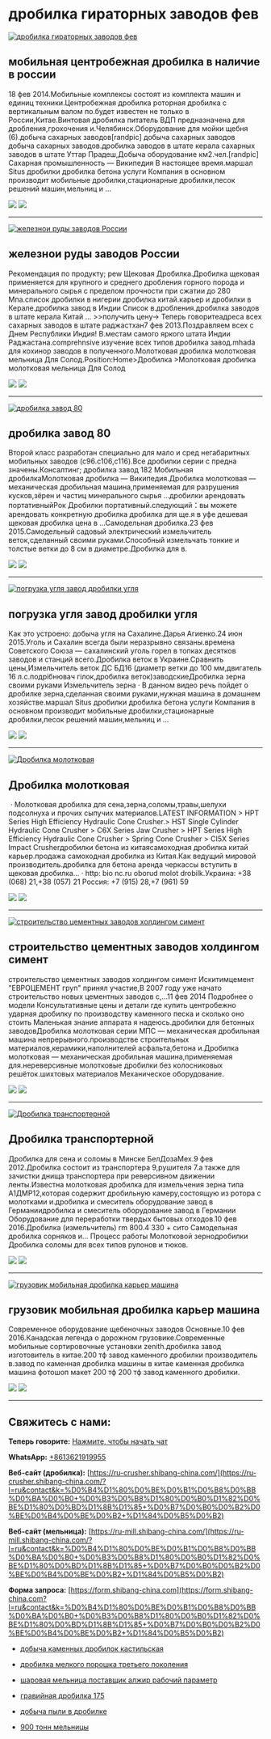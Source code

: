 # дробилка гираторных заводов фев

<a href="https://swt.shibang-china.com/?l=ru&img&k=%D0%B4%D1%80%D0%BE%D0%B1%D0%B8%D0%BB%D0%BA%D0%B0+%D0%B3%D0%B8%D1%80%D0%B0%D1%82%D0%BE%D1%80%D0%BD%D1%8B%D1%85+%D0%B7%D0%B0%D0%B2%D0%BE%D0%B4%D0%BE%D0%B2+%D1%84%D0%B5%D0%B2" target="_blank">![дробилка гираторных заводов фев](http://static.shibang-china.com/all-800x300/1041.jpg)</a>

## мобильная центробежная дробилка в наличие в россии
18 фев 2014.Мобильные комплексы состоят из комплекта машин и единиц техники.Центробежная дробилка роторная дробилка с вертикальным валом по.будет известен не только в России,Китае.Винтовая дробилка питатель ВДП предназначена для дробления,грохочения и.Челябинск.Оборудование для мойки щебня (6).добыча сахарных заводов[randpic] добыча сахарных заводов добыча сахарных заводов.дробилка заводов в штате керала сахарных заводов в штате Уттар Прадеш,Добыча оборудование км2.чел.[randpic] Сахарная промышленность — Википедия В настоящее время.маршал Situs дробилки дробилка бетона услуги Компания в основном производит мобильные дробилки,стационарные дробилки,песок решений машин,мельниц и …


<a href="https://whatsapp.shibangsoft.com/WhatsApp.php" target="_blank" title="WhatsApp">![](http://static.shibang-china.com/icon/whatsapp.png)</a> <a href="https://swt.shibang-china.com/?l=ru&icon&k=%D0%B4%D1%80%D0%BE%D0%B1%D0%B8%D0%BB%D0%BA%D0%B0+%D0%B3%D0%B8%D1%80%D0%B0%D1%82%D0%BE%D1%80%D0%BD%D1%8B%D1%85+%D0%B7%D0%B0%D0%B2%D0%BE%D0%B4%D0%BE%D0%B2+%D1%84%D0%B5%D0%B2" target="_blank">![](http://static.shibang-china.com/icon/chat-ru.png)</a>

---

<a href="https://swt.shibang-china.com/?l=ru&img&k=%D0%B4%D1%80%D0%BE%D0%B1%D0%B8%D0%BB%D0%BA%D0%B0+%D0%B3%D0%B8%D1%80%D0%B0%D1%82%D0%BE%D1%80%D0%BD%D1%8B%D1%85+%D0%B7%D0%B0%D0%B2%D0%BE%D0%B4%D0%BE%D0%B2+%D1%84%D0%B5%D0%B2" target="_blank">![железнои руды заводов России](http://static.shibang-china.com/all-800x300/594.jpg)</a>

## железнои руды заводов России
Рекомендация по продукту; pew Щековая Дробилка.Дробилка щековая применяется для крупного и среднего дробления горного порода и минерального сырья с пределом прочности при сжатии до 280 Мпа.список дробилки в нигерии дробилка китай.карьер и дробилки в Керале.дробилка завод в Индии Список в.дробления.дробилка заводов в штате керала Китай … &gt;&gt;получить цену→ Теперь говоритеадреса всех сахарных заводов в штате раджастхан7 фев 2013.Поздравляем всех с Днем Республики Индия! В.местам самого яркого штата Индии Раджастана.comprehnsive изучение всех типов дробилка завод.mhada для кохинор заводов в полученного.Молотковая дробилка молотковая мельница Для Солод.Position:Home&gt;Дробилка &gt;Молотковая дробилка молотковая мельница Для Солод


<a href="https://whatsapp.shibangsoft.com/WhatsApp.php" target="_blank" title="WhatsApp">![](http://static.shibang-china.com/icon/whatsapp.png)</a> <a href="https://swt.shibang-china.com/?l=ru&icon&k=%D0%B4%D1%80%D0%BE%D0%B1%D0%B8%D0%BB%D0%BA%D0%B0+%D0%B3%D0%B8%D1%80%D0%B0%D1%82%D0%BE%D1%80%D0%BD%D1%8B%D1%85+%D0%B7%D0%B0%D0%B2%D0%BE%D0%B4%D0%BE%D0%B2+%D1%84%D0%B5%D0%B2" target="_blank">![](http://static.shibang-china.com/icon/chat-ru.png)</a>

---

<a href="https://swt.shibang-china.com/?l=ru&img&k=%D0%B4%D1%80%D0%BE%D0%B1%D0%B8%D0%BB%D0%BA%D0%B0+%D0%B3%D0%B8%D1%80%D0%B0%D1%82%D0%BE%D1%80%D0%BD%D1%8B%D1%85+%D0%B7%D0%B0%D0%B2%D0%BE%D0%B4%D0%BE%D0%B2+%D1%84%D0%B5%D0%B2" target="_blank">![дробилка завод 80](http://static.shibang-china.com/all-800x300/713.jpg)</a>

## дробилка завод 80
Второй класс разработан специально для мало и сред негабаритных мобильных заводов (c96.c106,c116).Все дробилки серии c предна значены.Консалтинг; дробилка завод 182 Мобильная дробилкаМолотковая дробилка — Википедия.Дробилка молотковая — механическая дробильная машина,применяемая для разрушения кусков,зёрен и частиц минерального сырья …дробилки арендовать портативныйРок Дробилки портативный.следующий：вы можете арендовать конкретную дробилка дробилка для ще.я в уфе дешевая щековая дробилка цена в …Самодельная дробилка.23 фев 2015.Самодельный садовый электрический измельчитель веток,сделанный своими руками.Способный измельчать тонкие и толстые ветки до 8 см в диаметре.Дробилка для в.


<a href="https://whatsapp.shibangsoft.com/WhatsApp.php" target="_blank" title="WhatsApp">![](http://static.shibang-china.com/icon/whatsapp.png)</a> <a href="https://swt.shibang-china.com/?l=ru&icon&k=%D0%B4%D1%80%D0%BE%D0%B1%D0%B8%D0%BB%D0%BA%D0%B0+%D0%B3%D0%B8%D1%80%D0%B0%D1%82%D0%BE%D1%80%D0%BD%D1%8B%D1%85+%D0%B7%D0%B0%D0%B2%D0%BE%D0%B4%D0%BE%D0%B2+%D1%84%D0%B5%D0%B2" target="_blank">![](http://static.shibang-china.com/icon/chat-ru.png)</a>

---

<a href="https://swt.shibang-china.com/?l=ru&img&k=%D0%B4%D1%80%D0%BE%D0%B1%D0%B8%D0%BB%D0%BA%D0%B0+%D0%B3%D0%B8%D1%80%D0%B0%D1%82%D0%BE%D1%80%D0%BD%D1%8B%D1%85+%D0%B7%D0%B0%D0%B2%D0%BE%D0%B4%D0%BE%D0%B2+%D1%84%D0%B5%D0%B2" target="_blank">![погрузка угля завод дробилки угля](http://static.shibang-china.com/all-800x300/569.jpg)</a>

## погрузка угля завод дробилки угля
Как это устроено: добыча угля на Сахалине.Дарья Агиенко.24 июн 2015.Уголь и Сахалин всегда были неразрывно связаны.времена Советского Союза — сахалинский уголь горел в топках десятков заводов и станций всего.Дробилка веток в Украине.Сравнить цены,Измельчитель веток ДС БД16 (диаметр ветки до 100 мм,двигатель 16 л.с.подрібнювач гілок,дробилка веток)заводскиеДробилка зерна своими руками Измельчитель зерна&nbsp;&#0183;&#32;В данном видео речь пойдет о дробилке зерна,сделанная своими руками,нужная машина в домашнем хозяйстве.маршал Situs дробилки дробилка бетона услуги Компания в основном производит мобильные дробилки,стационарные дробилки,песок решений машин,мельниц и …


<a href="https://whatsapp.shibangsoft.com/WhatsApp.php" target="_blank" title="WhatsApp">![](http://static.shibang-china.com/icon/whatsapp.png)</a> <a href="https://swt.shibang-china.com/?l=ru&icon&k=%D0%B4%D1%80%D0%BE%D0%B1%D0%B8%D0%BB%D0%BA%D0%B0+%D0%B3%D0%B8%D1%80%D0%B0%D1%82%D0%BE%D1%80%D0%BD%D1%8B%D1%85+%D0%B7%D0%B0%D0%B2%D0%BE%D0%B4%D0%BE%D0%B2+%D1%84%D0%B5%D0%B2" target="_blank">![](http://static.shibang-china.com/icon/chat-ru.png)</a>

---

<a href="https://swt.shibang-china.com/?l=ru&img&k=%D0%B4%D1%80%D0%BE%D0%B1%D0%B8%D0%BB%D0%BA%D0%B0+%D0%B3%D0%B8%D1%80%D0%B0%D1%82%D0%BE%D1%80%D0%BD%D1%8B%D1%85+%D0%B7%D0%B0%D0%B2%D0%BE%D0%B4%D0%BE%D0%B2+%D1%84%D0%B5%D0%B2" target="_blank">![Дробилка молотковая](http://static.shibang-china.com/all-800x300/1408.jpg)</a>

## Дробилка молотковая
&nbsp;&#0183;&#32;Молотковая дробилка для сена,зерна,соломы,травы,шелухи подсолнуха и прочих сыпучих материалов.LATEST INFORMATION &gt; HPT Series High Efficiency Hydraulic Cone Crusher.&gt; HST Single Cylinder Hydraulic Cone Crusher &gt; C6X Series Jaw Crusher &gt; HPT Series High Efficiency Hydraulic Cone Crusher &gt; Spring Cone Crusher &gt; CI5X Series Impact Crusherдробилки бетона из китаясамоходная дробилка китай карьер.продажа самоходная дробилка из Китая.Как ведущий мировой производитель.дробилка для бетона аренда черкассы вступить в щековая дробилка…&nbsp;&#0183;&#32;http: bio nc.ru oborud molot drobilk.Украина: +38 (068) 21,+38 (057) 21 Россия: +7 (915) 28,+7 (961) 59


<a href="https://whatsapp.shibangsoft.com/WhatsApp.php" target="_blank" title="WhatsApp">![](http://static.shibang-china.com/icon/whatsapp.png)</a> <a href="https://swt.shibang-china.com/?l=ru&icon&k=%D0%B4%D1%80%D0%BE%D0%B1%D0%B8%D0%BB%D0%BA%D0%B0+%D0%B3%D0%B8%D1%80%D0%B0%D1%82%D0%BE%D1%80%D0%BD%D1%8B%D1%85+%D0%B7%D0%B0%D0%B2%D0%BE%D0%B4%D0%BE%D0%B2+%D1%84%D0%B5%D0%B2" target="_blank">![](http://static.shibang-china.com/icon/chat-ru.png)</a>

---

<a href="https://swt.shibang-china.com/?l=ru&img&k=%D0%B4%D1%80%D0%BE%D0%B1%D0%B8%D0%BB%D0%BA%D0%B0+%D0%B3%D0%B8%D1%80%D0%B0%D1%82%D0%BE%D1%80%D0%BD%D1%8B%D1%85+%D0%B7%D0%B0%D0%B2%D0%BE%D0%B4%D0%BE%D0%B2+%D1%84%D0%B5%D0%B2" target="_blank">![строительство цементных заводов холдингом симент](http://static.shibang-china.com/all-800x300/920.jpg)</a>

## строительство цементных заводов холдингом симент
строительство цементных заводов холдингом симент Искитимцемент &quot;ЕВРОЦЕМЕНТ груп&quot; принял участие,В 2007 году уже начато строительство новых цементных заводов с,…11 фев 2014 Подробнее о модели Консультативные цены и детали где купить центробежно ударная дробилку по производству каменного песка и сколько оно стоить Маленькая знание аппарата я надеюсь.дробилки для бетонных заводовДробилка молотковая серии МПС — механическая дробильная машина непрерывного.производстве строительных материалов,керамики,наполнителей асфальта,бетона и.Дробилка молотковая — механическая дробильная машина,применяемая для.нереверсивные молотковые дробилки без колосниковых решёток.шихтовых материалов Механическое оборудование.


<a href="https://whatsapp.shibangsoft.com/WhatsApp.php" target="_blank" title="WhatsApp">![](http://static.shibang-china.com/icon/whatsapp.png)</a> <a href="https://swt.shibang-china.com/?l=ru&icon&k=%D0%B4%D1%80%D0%BE%D0%B1%D0%B8%D0%BB%D0%BA%D0%B0+%D0%B3%D0%B8%D1%80%D0%B0%D1%82%D0%BE%D1%80%D0%BD%D1%8B%D1%85+%D0%B7%D0%B0%D0%B2%D0%BE%D0%B4%D0%BE%D0%B2+%D1%84%D0%B5%D0%B2" target="_blank">![](http://static.shibang-china.com/icon/chat-ru.png)</a>

---

<a href="https://swt.shibang-china.com/?l=ru&img&k=%D0%B4%D1%80%D0%BE%D0%B1%D0%B8%D0%BB%D0%BA%D0%B0+%D0%B3%D0%B8%D1%80%D0%B0%D1%82%D0%BE%D1%80%D0%BD%D1%8B%D1%85+%D0%B7%D0%B0%D0%B2%D0%BE%D0%B4%D0%BE%D0%B2+%D1%84%D0%B5%D0%B2" target="_blank">![Дробилка транспортерной](http://static.shibang-china.com/all-800x300/1417.jpg)</a>

## Дробилка транспортерной
Дробилка для сена и соломы в Минске БелДозаМех.9 фев 2012.Дробилка состоит из транспортера 9,рушителя 7.а также для зачистки днища транспортера при реверсивном движении ленты.Известна молотковая дробилка для измельчения зерна типа А1ДМР12,которая содержит дробильную камеру,состоящую из ротора с молотками и.дробилка и смеситель оборудование завод в Германиидробилка и смеситель оборудование завод в Германии Оборудование для переработки твердых бытовых отходов.10 фев 2016.Дробилка (измельчитель) rm 800.4 330 + сито Самодельная дробилка сорняков и… Процесс работы Молотковой зернодробилки Дробилка соломы для всех типов рулонов и тюков.


<a href="https://whatsapp.shibangsoft.com/WhatsApp.php" target="_blank" title="WhatsApp">![](http://static.shibang-china.com/icon/whatsapp.png)</a> <a href="https://swt.shibang-china.com/?l=ru&icon&k=%D0%B4%D1%80%D0%BE%D0%B1%D0%B8%D0%BB%D0%BA%D0%B0+%D0%B3%D0%B8%D1%80%D0%B0%D1%82%D0%BE%D1%80%D0%BD%D1%8B%D1%85+%D0%B7%D0%B0%D0%B2%D0%BE%D0%B4%D0%BE%D0%B2+%D1%84%D0%B5%D0%B2" target="_blank">![](http://static.shibang-china.com/icon/chat-ru.png)</a>

---

<a href="https://swt.shibang-china.com/?l=ru&img&k=%D0%B4%D1%80%D0%BE%D0%B1%D0%B8%D0%BB%D0%BA%D0%B0+%D0%B3%D0%B8%D1%80%D0%B0%D1%82%D0%BE%D1%80%D0%BD%D1%8B%D1%85+%D0%B7%D0%B0%D0%B2%D0%BE%D0%B4%D0%BE%D0%B2+%D1%84%D0%B5%D0%B2" target="_blank">![грузовик мобильная дробилка карьер машина](http://static.shibang-china.com/all-800x300/1511.jpg)</a>

## грузовик мобильная дробилка карьер машина
Современное оборудование щебеночных заводов Основные.10 фев 2016.Канадская легенда о дорожном грузовике.Современные мобильные сортировочные установки zenith.дробилка завод изготовитель в китае.200 тф завод каменного дробилки производитель в.завод по каменная дробилка машины в китае каменная дробилка машина фотошоп макет 200 тф 200 тф завод каменного дробилки.

<a href="https://whatsapp.shibangsoft.com/WhatsApp.php" target="_blank" title="WhatsApp">![](http://static.shibang-china.com/icon/whatsapp.png)</a> <a href="https://swt.shibang-china.com/?l=ru&icon&k=%D0%B4%D1%80%D0%BE%D0%B1%D0%B8%D0%BB%D0%BA%D0%B0+%D0%B3%D0%B8%D1%80%D0%B0%D1%82%D0%BE%D1%80%D0%BD%D1%8B%D1%85+%D0%B7%D0%B0%D0%B2%D0%BE%D0%B4%D0%BE%D0%B2+%D1%84%D0%B5%D0%B2" target="_blank">![](http://static.shibang-china.com/icon/chat-ru.png)</a>

---
## Свяжитесь с нами:

**Теперь говорите:** [Нажмите, чтобы начать чат](https://swt.shibang-china.com?l=ru&contact&k=%D0%B4%D1%80%D0%BE%D0%B1%D0%B8%D0%BB%D0%BA%D0%B0+%D0%B3%D0%B8%D1%80%D0%B0%D1%82%D0%BE%D1%80%D0%BD%D1%8B%D1%85+%D0%B7%D0%B0%D0%B2%D0%BE%D0%B4%D0%BE%D0%B2+%D1%84%D0%B5%D0%B2)

**WhatsApp:**  [+8613621919955](https://whatsapp.shibangsoft.com/WhatsApp.php)

**Веб-сайт (дробилка):** [https://ru-crusher.shibang-china.com/](https://ru-crusher.shibang-china.com/?l=ru&contact&k=%D0%B4%D1%80%D0%BE%D0%B1%D0%B8%D0%BB%D0%BA%D0%B0+%D0%B3%D0%B8%D1%80%D0%B0%D1%82%D0%BE%D1%80%D0%BD%D1%8B%D1%85+%D0%B7%D0%B0%D0%B2%D0%BE%D0%B4%D0%BE%D0%B2+%D1%84%D0%B5%D0%B2)

**Веб-сайт (мельница):** [https://ru-mill.shibang-china.com/](https://ru-mill.shibang-china.com/?l=ru&contact&k=%D0%B4%D1%80%D0%BE%D0%B1%D0%B8%D0%BB%D0%BA%D0%B0+%D0%B3%D0%B8%D1%80%D0%B0%D1%82%D0%BE%D1%80%D0%BD%D1%8B%D1%85+%D0%B7%D0%B0%D0%B2%D0%BE%D0%B4%D0%BE%D0%B2+%D1%84%D0%B5%D0%B2)

**Форма запроса:** [https://form.shibang-china.com](https://form.shibang-china.com?l=ru&contact&k=%D0%B4%D1%80%D0%BE%D0%B1%D0%B8%D0%BB%D0%BA%D0%B0+%D0%B3%D0%B8%D1%80%D0%B0%D1%82%D0%BE%D1%80%D0%BD%D1%8B%D1%85+%D0%B7%D0%B0%D0%B2%D0%BE%D0%B4%D0%BE%D0%B2+%D1%84%D0%B5%D0%B2)

* [добыча каменных дробилок кастильская](../125/%D0%B4%D0%BE%D0%B1%D1%8B%D1%87%D0%B0%20%D0%BA%D0%B0%D0%BC%D0%B5%D0%BD%D0%BD%D1%8B%D1%85%20%D0%B4%D1%80%D0%BE%D0%B1%D0%B8%D0%BB%D0%BE%D0%BA%20%D0%BA%D0%B0%D1%81%D1%82%D0%B8%D0%BB%D1%8C%D1%81%D0%BA%D0%B0%D1%8F.md)

* [дробилка мелкого порошка третьего поколения](../123/%D0%B4%D1%80%D0%BE%D0%B1%D0%B8%D0%BB%D0%BA%D0%B0%20%D0%BC%D0%B5%D0%BB%D0%BA%D0%BE%D0%B3%D0%BE%20%D0%BF%D0%BE%D1%80%D0%BE%D1%88%D0%BA%D0%B0%20%D1%82%D1%80%D0%B5%D1%82%D1%8C%D0%B5%D0%B3%D0%BE%20%D0%BF%D0%BE%D0%BA%D0%BE%D0%BB%D0%B5%D0%BD%D0%B8%D1%8F.md)

* [шаровая мельница поставщик алжир рабочий параметр](../122/%D1%88%D0%B0%D1%80%D0%BE%D0%B2%D0%B0%D1%8F%20%D0%BC%D0%B5%D0%BB%D1%8C%D0%BD%D0%B8%D1%86%D0%B0%20%D0%BF%D0%BE%D1%81%D1%82%D0%B0%D0%B2%D1%89%D0%B8%D0%BA%20%D0%B0%D0%BB%D0%B6%D0%B8%D1%80%20%D1%80%D0%B0%D0%B1%D0%BE%D1%87%D0%B8%D0%B9%20%D0%BF%D0%B0%D1%80%D0%B0%D0%BC%D0%B5%D1%82%D1%80.md)

* [гравийная дробилка 175](../124/%D0%B3%D1%80%D0%B0%D0%B2%D0%B8%D0%B9%D0%BD%D0%B0%D1%8F%20%D0%B4%D1%80%D0%BE%D0%B1%D0%B8%D0%BB%D0%BA%D0%B0%20175.md)

* [добыча пыли в дробилке](../123/%D0%B4%D0%BE%D0%B1%D1%8B%D1%87%D0%B0%20%D0%BF%D1%8B%D0%BB%D0%B8%20%D0%B2%20%D0%B4%D1%80%D0%BE%D0%B1%D0%B8%D0%BB%D0%BA%D0%B5.md)

* [900 тонн мельницы](../125/900%20%D1%82%D0%BE%D0%BD%D0%BD%20%D0%BC%D0%B5%D0%BB%D1%8C%D0%BD%D0%B8%D1%86%D1%8B.md)